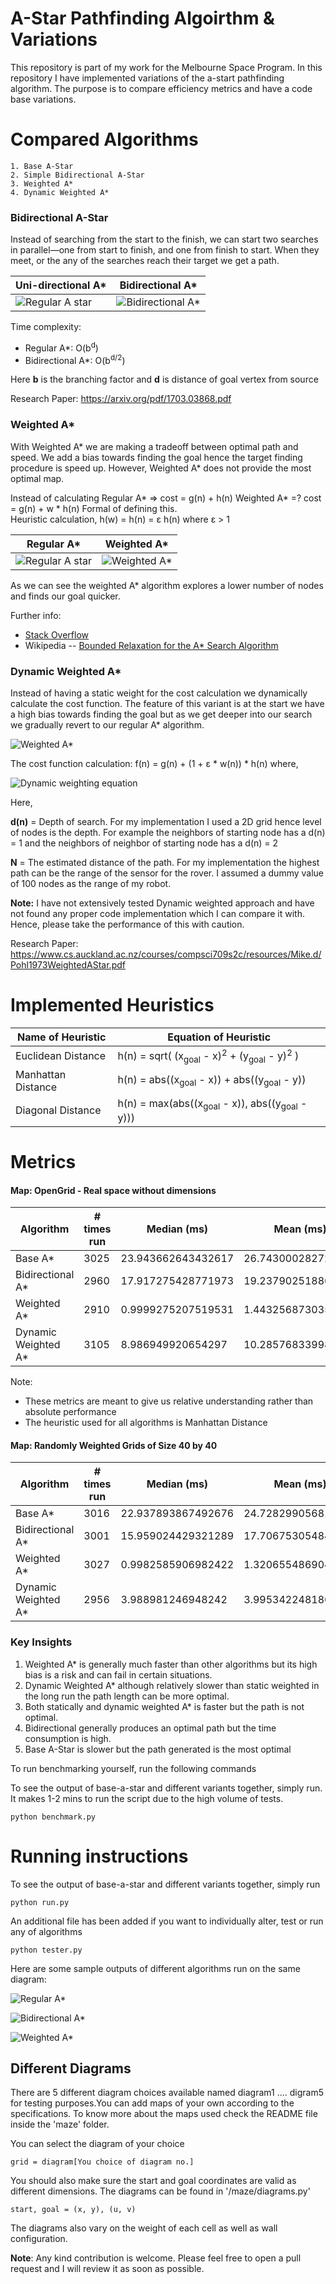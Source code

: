# A-Star Pathfinding Algoirthm & Variations 
This repository is part of my work for the Melbourne Space Program. In this repository I have implemented variations of the a-start pathfinding algorithm. The purpose is to compare efficiency metrics and have a code base variations.

# Compared Algorithms 
    1. Base A-Star 
    2. Simple Bidirectional A-Star 
    3. Weighted A*
    4. Dynamic Weighted A*  


### Bidirectional A-Star 
Instead of searching from the start to the finish, we can start two searches in parallel―one from start to finish, and one from finish to start. When they meet, or the any of the searches reach their target we get a path. 

Uni-directional A*          |      Bidirectional A*
--------------------|---------------------
![Regular A star](img/unidirectional-a-star.png)   | ![Bidirectional A*](img/bidirectional-astar.png)


Time complexity:
- Regular A*: O(b<sup>d</sup>)
- Bidirectional A*: O(b<sup>d/2</sup>)

Here **b** is the branching factor and **d** is distance of goal vertex from source 

Research Paper: https://arxiv.org/pdf/1703.03868.pdf


### Weighted A* 
With Weighted A* we are making a tradeoff between optimal path and speed. We add a bias towards finding the goal hence the target finding procedure is speed up. However, Weighted A* does not provide the most optimal map. 

Instead of calculating 
    Regular A* => cost = g(n) + h(n)
    Weighted A* =? cost = g(n) + w * h(n)
Formal of defining this.  
    Heuristic calculation, h(w) = h(n) = ε h(n) where ε > 1

Regular A*          |        Weighted A*
--------------------|---------------------
![Regular A star](img/base-astar.gif)   | ![Weighted A*](img/weighted-astar.gif)


As we can see the weighted A* algorithm explores a lower number of nodes and finds our goal quicker. 


Further info: 
- [Stack Overflow](https://stackoverflow.com/questions/44274729/a-search-advantages-of-dynamic-weighting)
- Wikipedia -- [Bounded Relaxation for the A* Search Algorithm](https://en.wikipedia.org/wiki/A*_search_algorithm#/media/File:Astar_progress_animation.gif)




### Dynamic Weighted A* 

Instead of having a static weight for the cost calculation we dynamically calculate the cost function. The feature of this variant is at the start we have a high bias towards finding the goal but as we get deeper into our search we gradually revert to our regular A* algorithm. 

![Weighted A*](img/weighted-astar.gif)

The cost function calculation: 
f(n) = g(n) + (1 + ε * w(n)) * h(n) where, 

![Dynamic weighting equation](img/dynamic-weighting.png)

Here, 

**d(n)** = Depth of search. For my implementation I used a 2D grid hence level of nodes is the depth. For example the neighbors of starting node has a d(n) = 1 and the neighbors of neighbor of starting node has a d(n) = 2

**N** = The estimated distance of the path. For my implementation the highest path can be the range of the sensor for the rover. I assumed a dummy value of 100 nodes as the range of my robot. 


**Note:** I have not extensively tested Dynamic weighted approach and have not found any proper code implementation which I can compare it with. Hence, please take the performance of this with caution. 


Research Paper: https://www.cs.auckland.ac.nz/courses/compsci709s2c/resources/Mike.d/Pohl1973WeightedAStar.pdf



# Implemented Heuristics 

Name of Heuristic | Equation of Heuristic 
------------------|----------------------
Euclidean Distance | h(n) = sqrt( (x<sub>goal</sub> - x)<sup>2</sup> + (y<sub>goal</sub> - y)<sup>2</sup> )
Manhattan Distance | h(n) = abs((x<sub>goal</sub> - x)) + abs((y<sub>goal</sub> - y))
Diagonal Distance | h(n) = max(abs((x<sub>goal</sub> - x)), abs((y<sub>goal</sub> - y)))

 
# Metrics 

#### Map: OpenGrid - Real space without dimensions

Algorithm | # times run | Median (ms) | Mean (ms) | Std. Deviation |   Avg. Path Length 
----------|-------------|-------------|-----------|----------------|---------------------------
Base A*   | 3025        | 23.943662643432617 | 26.743000282728968 | 7.554963703072549 | 62.0
Bidirectional A* | 2960 | 17.917275428771973| 19.237902518865223 | 5.354171559235531 | 62.0
Weighted A*| 2910 | 0.9999275207519531 | 1.4432568730357587 | 0.6828766958337971 | 64.0
Dynamic Weighted A* | 3105 | 8.986949920654297 | 10.285768339983315 | 2.789930903729083 | 64.0

Note: 
- These metrics are meant to give us relative understanding rather than absolute performance 
- The heuristic used for all algorithms is Manhattan Distance 


#### Map: Randomly Weighted Grids of Size 40 by 40

Algorithm | # times run | Median (ms) | Mean (ms) | Std. Deviation |   Avg. Path Length 
----------|-------------|-------------|-----------|----------------|---------------------------
Base A*   | 3016        | 22.937893867492676 | 24.728299056819644 | 5.560186372625823 | 62.0
Bidirectional A* | 3001 | 15.959024429321289| 17.706753054844146 | 4.262223894687466 | 62.0
Weighted A*| 3027 | 0.9982585906982422 | 1.320655486904279 | 0.5098137747095521 | 64.0
Dynamic Weighted A* | 2956 | 3.988981246948242 | 3.995342248186207 | 1.0668236012002967 | 64.0

### Key Insights 
1. Weighted A* is generally much faster than other algorithms but its high bias is a risk and can fail in certain situations. 
2. Dynamic Weighted A* although relatively slower than static weighted in the long run the path length can be more optimal. 
3. Both statically and dynamic weighted A* is faster but the path is not optimal. 
4. Bidirectional generally produces an optimal path but the time consumption is high. 
5. Base A-Star is slower but the path generated is the most optimal 

To run benchmarking yourself, run the following commands 

To see the output of base-a-star and different variants together, simply run. It makes 1-2 mins to run the script due to the high volume of tests.  

```python3 
python benchmark.py
```

# Running instructions 

To see the output of base-a-star and different variants together, simply run 

```python3 
python run.py
```

An additional file has been added if you want to individually alter, test or run any of algorithms

```python3
python tester.py
```

Here are some sample outputs of different algorithms run on the same diagram: 

![Regular A*](img/regular-output.png)

![Bidirectional A*](img/bidirectional-output.png)

![Weighted A*](img/weighted-output.png)


## Different Diagrams 
There are 5 different diagram choices available named diagram1 .... digram5 for testing purposes.You can add maps of your own according to the specifications. To know more about the maps used check the README file inside the 'maze' folder. 

You can select the diagram of your choice 

```
grid = diagram[You choice of diagram no.]
```

You should also make sure the start and goal coordinates are valid as different dimensions. The diagrams can be found in '/maze/diagrams.py'

``` 
start, goal = (x, y), (u, v)
```
The diagrams also vary on the weight of each cell as well as wall configuration. 


**Note**: Any kind contribution is welcome. Please feel free to open a pull request and I will review it as soon as possible.  